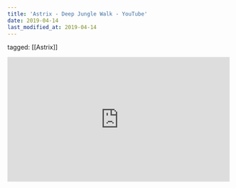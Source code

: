 ```yaml
---
title: 'Astrix - Deep Jungle Walk - YouTube'
date: 2019-04-14
last_modified_at: 2019-04-14
---
```

tagged: [[Astrix]]
<iframe allow="accelerometer; autoplay; clipboard-write; encrypted-media; gyroscope; picture-in-picture" allowfullscreen="" frameborder="0" height="281" id="youtube_iframe" src="https://www.youtube.com/embed/lIuEuJvKos4?feature=oembed&amp;enablejsapi=1&amp;origin=https://safe.txmblr.com&amp;wmode=opaque" width="500"></iframe>